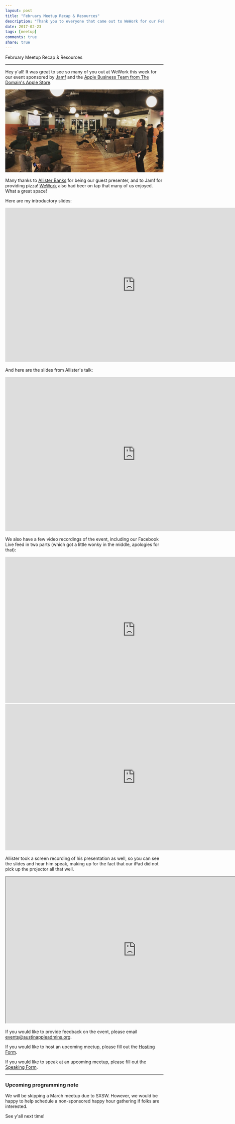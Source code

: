 ```yaml
---
layout: post
title: "February Meetup Recap & Resources"
description: "Thank you to everyone that came out to WeWork for our February Meetup! Here are the resources from the event."
date: 2017-02-23
tags: [meetup]
comments: true
share: true
---
```


February Meetup Recap & Resources

--- 

Hey y'all! It was great to see so many of you out at WeWork this week for our event sponsored by [Jamf](https://jamf.com) and the [Apple Business Team from The Domain's Apple Store](http://www.apple.com/retail/thedomain/).


![Austin Apple Admins February 2017 WeWork](/assets/images/aaa-feb2017.JPG)


Many thanks to [Allister Banks](https://github.com/arubdesu) for being our guest presenter, and to Jamf for providing pizza! [WeWork](https://www.wework.com/buildings/domain--austin--TX) also had beer on tap that many of us enjoyed. What a great space!

Here are my introductory slides:

<iframe src="https://docs.google.com/presentation/d/1ik-ojFcx9qeH7XEZWpLEg4IpcC4p8WkLxTBvEewLD2Q/embed?start=false&loop=false&delayms=3000" frameborder="0" width="828" height="491" allowfullscreen="true" mozallowfullscreen="true" webkitallowfullscreen="true"></iframe>


And here are the slides from Allister's talk:

<iframe src="https://docs.google.com/presentation/d/1wphlf5G-ZcJtQ98EDploJAxJZkottktKOtB-V4yME_A/embed?start=false&loop=false&delayms=3000" frameborder="0" width="828" height="491" allowfullscreen="true" mozallowfullscreen="true" webkitallowfullscreen="true"></iframe>


We also have a few video recordings of the event, including our Facebook Live feed in two parts &#40;which got a little wonky in the middle, apologies for that&#41;:

<iframe src="https://www.facebook.com/plugins/video.php?href=https%3A%2F%2Fwww.facebook.com%2Faustinappleadmins%2Fvideos%2F1277170382363630%2F&show_text=0&width=560" width="828" height="466" style="border:none;overflow:hidden" scrolling="no" frameborder="0" allowTransparency="true" allowFullScreen="true"></iframe>


<iframe src="https://www.facebook.com/plugins/video.php?href=https%3A%2F%2Fwww.facebook.com%2Faustinappleadmins%2Fvideos%2F1277204125693589%2F&show_text=0&width=560" width="828" height="466" style="border:none;overflow:hidden" scrolling="no" frameborder="0" allowTransparency="true" allowFullScreen="true"></iframe>


Allister took a screen recording of his presentation as well, so you can see the slides and hear him speak, making up for the fact that our iPad did not pick up the projector all that well.


<iframe src="https://drive.google.com/file/d/0B9YF2rXikRlDZG5JcVdzTGNDdHM/preview" width="828" height="466"></iframe>


If you would like to provide feedback on the event, please email [events@austinappleadmins.org](mailto:events@austinappleadmins.org).

If you would like to host an upcoming meetup, please fill out the [Hosting Form](https://goo.gl/forms/cKaOxNaMgm0N8M4c2).

If you would like to speak at an upcoming meetup, please fill out the [Speaking Form](https://goo.gl/forms/SlplkdmkkyKpG7982).

---

### Upcoming programming note 

We will be skipping a March meetup due to SXSW. However, we would be happy to help schedule a non-sponsored happy hour gathering if folks are interested. 

See y'all next time!